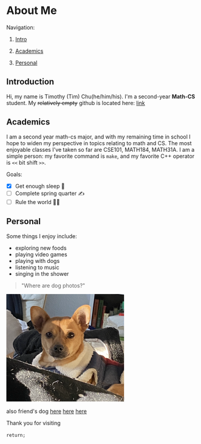 # About Me
Navigation:

1. [Intro](#Introduction)

2. [Academics](#Academics)

3. [Personal](#Personal)
## Introduction
Hi, my name is Timothy (Tim) Chu(he/him/his). I'm a second-year **Math-CS** student. My ~~relatively empty~~ github is located here: [link](https://github.com/tea-mochi)


## Academics
I am a second year math-cs major, and with my remaining time in school I hope to widen my perspective in topics relating to math and CS.
The most enjoyable classes I've taken so far are CSE101, MATH184, MATH31A.
I am a simple person: my favorite command is `make`, and my favorite C++ operator is `<<` bit shift `>>`.

Goals:

- [x] Get enough sleep 🛌
- [ ] Complete spring quarter ✍
- [ ] Rule the world 🧍‍♂️

## Personal
Some things I enjoy include:
* exploring new foods
* playing video games
* playing with dogs
* listening to music
* singing in the shower

>"Where are dog photos?"

![Image of dog](pics/dog4.png)

also friend's dog [here](pics/dog1.png) [here](pics/dog2.png) [here](pics/dog3.png)

Thank you for visiting

```return;```
